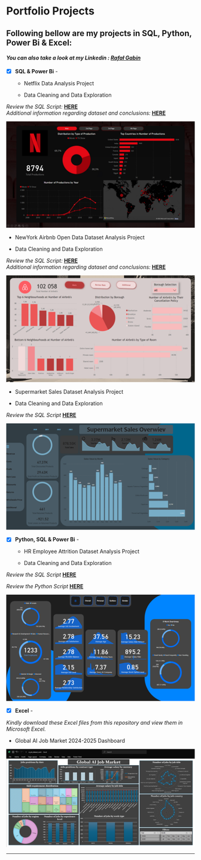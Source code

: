 # Portfolio Projects

## Following bellow are my projects in SQL, Python, Power Bi & Excel: <br />

#### *You can also take a look at my Linkedin : [Rafał Gabin](https://www.linkedin.com/in/rafał-gabin-4a144a250/)* <br />




- [x] **SQL & Power Bi** -

  - Netflix Data Analysis Project<br />
  
  - Data Cleaning and Data Exploration <br />
  
*Review the SQL Script:* **[HERE](https://github.com/Rafalgabin/PortfolioProjects/blob/main/Netflix)**<br />
*Additional information regarding dataset and conclusions:* **[HERE](https://github.com/Rafalgabin/PortfolioProjects/blob/main/Netflix%20readme)**<br />


![Netflix Dashboard](visuals/Netflix1.jpg)



  - NewYork Airbnb Open Data Dataset Analysis Project <br />
  
  - Data Cleaning and Data Exploration <br />
  
*Review the SQL Script:* **[HERE](https://github.com/Rafalgabin/PortfolioProjects/blob/main/Airbnb_Open_DataProject)**<br />
*Additional information regarding dataset and conclusions:* **[HERE](https://github.com/Rafalgabin/PortfolioProjects/blob/main/Airbnb%20Open%20Data%20readme)**<br />


![Airbnb Dashboard](visuals/Airbnb1.png)



  - Supermarket Sales Dataset Analysis Project <br />
  
  - Data Cleaning and Data Exploration <br />
  
*Review the SQL Script* **[HERE](https://github.com/Rafalgabin/PortfolioProjects/blob/main/Supermarket_Sales)**<br />


![Supermarket Sales Dashboard](visuals/Supermarket_sales1.png)



- [x] **Python, SQL & Power Bi** -

  - HR Employee Attrition Dataset Analysis Project <br />
  
  - Data Cleaning and Data Exploration <br />
  
*Review the SQL Script* **[HERE](https://github.com/Rafalgabin/PortfolioProjects/blob/main/HR%20Employee%20Attrition)**<br />

*Review the Python Script* **[HERE](https://github.com/Rafalgabin/PortfolioProjects/blob/main/HR%20Employee%20Attrition%20Python.ipynb)**<br />


![HR Employee Attrition Dashboard](visuals/HR_Employee_Attrition1.png)



- [x] **Excel** -
      
*Kindly download these Excel files from this repository and view them in Microsoft Excel.*


- Global AI Job Market 2024-2025 Dashboard <br />

![Global AI Job Market 2024-2025 Dashboard](visuals/excel/Global_AI_Job_Market_Dashboard.png)

--------------------------------------------------------------------------------------------------------------------------------------------------------------------------------
